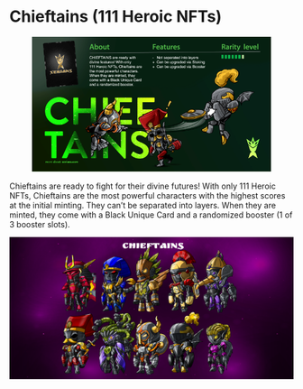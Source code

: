 # Chieftains (111 Heroic NFTs)

<figure><img src="../../.gitbook/assets/C TAINS.png" alt=""><figcaption></figcaption></figure>

Chieftains are ready to fight for their divine futures! With only 111 Heroic NFTs, Chieftains are the most powerful characters with the highest scores at the initial minting. They can’t be separated into layers. When they are minted, they come with a Black Unique Card and a randomized booster (1 of 3 booster slots).

![](../../.gitbook/assets/Chieftains.png)
